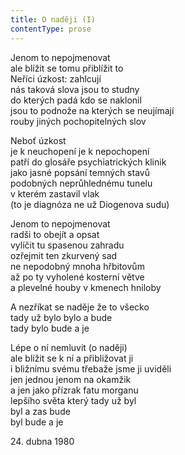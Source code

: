 ```yaml
---
title: O naději (I)
contentType: prose
---
```


<section>

Jenom to nepojmenovat  
ale blížit se tomu přiblížit to  
Neříci úzkost: zahlcují  
nás taková slova jsou to studny  
do kterých padá kdo se naklonil  
jsou to podnože na kterých se neujímají  
rouby jiných pochopitelných slov

Neboť úzkost  
je k neuchopení je k nepochopení  
patří do glosáře psychiatrických klinik  
jako jasné popsání temných stavů  
podobných neprůhlednému tunelu  
v kterém zastavil vlak  
(to je diagnóza ne už Diogenova sudu)

Jenom to nepojmenovat  
radši to obejít a opsat  
vylíčit tu spasenou zahradu  
ozřejmit ten zkurvený sad  
ne nepodobný mnoha hřbitovům  
až po ty vyholené kosterní větve  
a plevelné houby v kmenech hniloby

A nezříkat se naděje že to všecko  
tady už bylo bylo a bude  
tady bylo bude a je

Lépe o ní nemluvit (o naději)  
ale blížit se k ní a přibližovat ji  
i bližnímu svému třebaže jsme ji uviděli  
jen jednou jenom na okamžik  
a jen jako přízrak fatu morganu  
lepšího světa který tady už byl  
byl a zas bude  
byl bude a je

24\. dubna 1980

</section>
